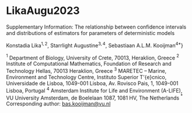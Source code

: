# LikaAugu2023
Supplementary Information: The relationship between confidence intervals and distributions of estimators for parameters of deterministic models

Konstadia Lika$^{1,2}$, Starrlight Augustine$^{3,4}$, Sebastiaan A.L.M. Kooijman$^{4\ast}$}
  
$^1$ Department of Biology, University of Crete, 70013, Heraklion, Greece
$^2$ Institute of Computational Mathematics,
Foundation of Research and Technology Hellas, 70013 Heraklion, Greece
$^3$ MARETEC – Marine, Environment and Technology Centre, 
Instituto Superior T\'{e}cnico, Universidade de Lisboa, 1049-001 Lisboa, 
Av. Rovisco Pais, 1, 1049-001 Lisboa,
Portugal
$^4$  Amsterdam Institute for Life and Environment (A-LIFE), 
VU University Amsterdam, de Boelelaan 1087, 1081 HV, The Netherlands
$^\ast$ Corresponding author: bas.kooijman@vu.nl
